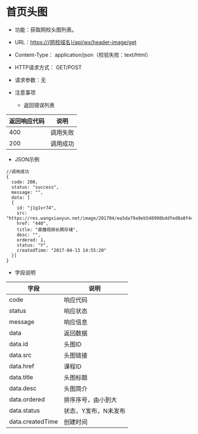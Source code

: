 # 首页头图

* 功能：获取网校头图列表。
* URL：[https://{网校域名}/api/wx/header-image/get](https://{网校域名}/api/wx/header-image/get)
* Content-Type： application/json（校验失败：text/html）
* HTTP请求方式： GET/POST
* 请求参数：无

* 注意事项
  * 返回错误列表

| 返回响应代码 | 说明 |
| --- | --- |
| 400 | 调用失败 |
| 200 | 调用成功 |

* JSON示例

```
//调用成功
{
  code: 200,
  status: "success",
  message: "",
  data: [
  {
	id: "j1g1vr74",
	src: "https://res.wangxiaoyun.net/image/201704/ea5da79a9eb548998bddfed8a8f44a8f.jpg",
	href: "440",
	title: "直播视频长期存储",
	desc: "",
	ordered: 1,
	status: "Y",
	createdTime: "2017-04-13 14:55:20"
  }]
}
```

* 字段说明

| 字段 | 说明 |
| --- | --- |
| code | 响应代码 |
| status | 响应状态 |
| message | 响应信息 |
| data | 返回数据 |
| data.id | 头图ID |
| data.src | 头图链接 |
| data.href | 课程ID |
| data.title | 头图标题 |
| data.desc | 头图简介 |
| data.ordered | 排序序号，由小到大 |
| data.status | 状态，Y发布，N未发布 |
| data.createdTime | 创建时间 |
